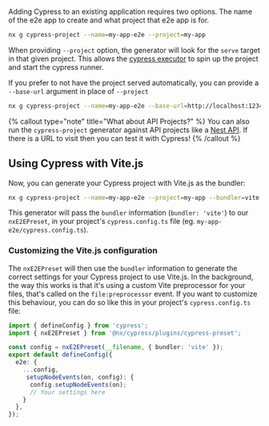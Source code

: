 Adding Cypress to an existing application requires two options. The name of the e2e app to create and what project that e2e app is for.

```bash
nx g cypress-project --name=my-app-e2e --project=my-app
```

When providing `--project` option, the generator will look for the `serve` target in that given project. This allows the [cypress executor](/packages/cypress/executors/cypress) to spin up the project and start the cypress runner.

If you prefer to not have the project served automatically, you can provide a `--base-url` argument in place of `--project`

```bash
nx g cypress-project --name=my-app-e2e --base-url=http://localhost:1234
```

{% callout type="note" title="What about API Projects?" %}
You can also run the `cypress-project` generator against API projects like a [Nest API](/packages/nest/generators/application#@nrwl/nest:application).
If there is a URL to visit then you can test it with Cypress!
{% /callout %}

## Using Cypress with Vite.js

Now, you can generate your Cypress project with Vite.js as the bundler:

```bash
nx g cypress-project --name=my-app-e2e --project=my-app --bundler=vite
```

This generator will pass the `bundler` information (`bundler: 'vite'`) to our `nxE2EPreset`, in your project's `cypress.config.ts` file (eg. `my-app-e2e/cypress.config.ts`).

### Customizing the Vite.js configuration

The `nxE2EPreset` will then use the `bundler` information to generate the correct settings for your Cypress project to use Vite.js. In the background, the way this works is that it's using a custom Vite preprocessor for your files, that's called on the `file:preprocessor` event. If you want to customize this behaviour, you can do so like this in your project's `cypress.config.ts` file:

```ts
import { defineConfig } from 'cypress';
import { nxE2EPreset } from '@nx/cypress/plugins/cypress-preset';

const config = nxE2EPreset(__filename, { bundler: 'vite' });
export default defineConfig({
  e2e: {
    ...config,
     setupNodeEvents(on, config): {
      config.setupNodeEvents(on);
      // Your settings here
    }
  },
});
```
